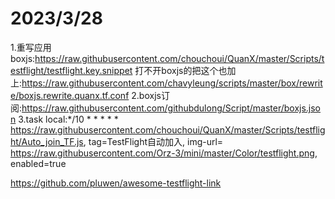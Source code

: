 # 2023/3/28
1.重写应用boxjs:https://raw.githubusercontent.com/chouchoui/QuanX/master/Scripts/testflight/testflight.key.snippet
打不开boxjs的把这个也加上:https://raw.githubusercontent.com/chavyleung/scripts/master/box/rewrite/boxjs.rewrite.quanx.tf.conf
2.boxjs订阅:https://raw.githubusercontent.com/githubdulong/Script/master/boxjs.json
3.task local:*/10 * * * * * https://raw.githubusercontent.com/chouchoui/QuanX/master/Scripts/testflight/Auto_join_TF.js, tag=TestFlight自动加入, img-url= https://raw.githubusercontent.com/Orz-3/mini/master/Color/testflight.png, enabled=true

https://github.com/pluwen/awesome-testflight-link